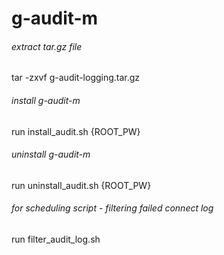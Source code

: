 # g-audit-m #

###### extract tar.gz file ######
tar -zxvf g-audit-logging.tar.gz

###### install g-audit-m ######
run install_audit.sh {ROOT_PW}

###### uninstall g-audit-m ######
run uninstall_audit.sh {ROOT_PW}

###### for scheduling script - filtering failed connect log ######
run filter_audit_log.sh
